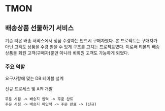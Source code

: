 # TMON

## 배송상품 선물하기 서비스

기존 티몬 배송 서비스에서 상품 수령자는 반드시 구매자였다. 본 프로젝트는  구매자가 아닌 고객도 상품을 수령 받을 수 있게 구조를 고치는 프로젝트였다. 이로써 티몬의 배송 상품을 회원 고객(구매자)뿐만 아니라 비회원 고객도 가능하게 되었다. 

### 주요 역할

요구사항에 맞는 DB 테이블 설계 

신규 프로세스 및 API 개발

```
주문 시점 -> 배송지 입력 -> 주문 완료
주문 시점 -> 배송지 미입력 -> 주문 완료 -> (신규)
```

 
<!--stackedit_data:
eyJoaXN0b3J5IjpbLTMzNTc3NzEzOCwxNjM1MTcwMiwtNTUzNj
cwMzg2XX0=
-->